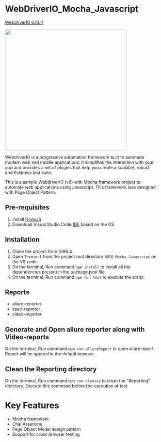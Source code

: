 # WebDriverIO_Mocha_Javascript
[WebdriverIO 6.10.11](http://webdriver.io/)

<img src = "https://miro.medium.com/max/2488/1*2ntKtVBowGdACso6Gcmy1A.jpeg" height = "400">

WebdriverIO is a progressive automation framework built to automate modern web and mobile applications. It simplifies the interaction with your app and provides a set of plugins that help you create a scalable, robust and flakiness test suite.

This is a sample WebdriverIO (v6) with Mocha framework project to automate web applications using Javascript. This framework was designed with Page Object Pattern.

## Pre-requisites
1. Install [NodeJS](https://nodejs.org/en/download/).
2. Download Visual Studio Code [IDE](https://code.visualstudio.com/download) based on the OS.

## Installation
1. Clone the project from GitHub. 
2. Open `Terminal` from the project root directory `WDIO_Mocha_Javascript`  on the VS code.
3. On the terminal, Run command `npm install` to install all the dependencies present in the package.json file.
4. On the terminal, Run command `npm run test` to execute the script.

## Reports
- allure-reporter 
- spec-reporter
- video-reporter

## Generate and Open allure reporter along with Video-reports 
On the terminal, Run command `npm run allureReport` to open allure report. Report will be opened in the default browser.

## Clean the Reporting directory
On the terminal, Run command `npm run cleanup` to clean the "Reporting" directory. Execute this command before the execution of test.

# Key Features
- Mocha framework
- Chai Assetions
- Page Object Model design pattern
- Support for cross browser testing